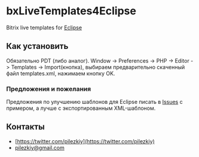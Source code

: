 # bxLiveTemplates4Eclipse

Bitrix live templates for [Eclipse](http://www.eclipse.org/)

## Как установить
Обязательно PDT (либо аналог).
Window -> Preferences -> PHP -> Editor -> Templates -> Import(кнопка), выбираем предварительно скаченный файл templates.xml, нажимаем кнопку OK.

### Предложения и пожелания
Предложения по улучшению шаблонов для Eclipse писать в [Issues](https://github.com/pilezkiy/bxLiveTemplates4Eclipse/issues) с примером, а лучше с экспортированным XML-шаблоном.

## Контакты
+ [https://twitter.com/pilezkiy](https://twitter.com/pilezkiy)
+ pilezkiy@gmail.com
